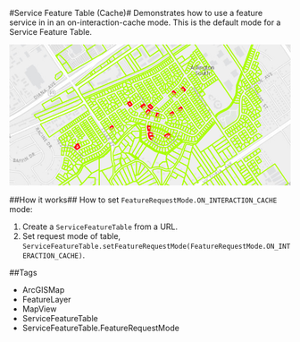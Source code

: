 #Service Feature Table (Cache)#
Demonstrates how to use a feature service in in an on-interaction-cache mode. This is the default mode for a Service Feature Table.

![](ServiceFeatureTableCache.png)

##How it works##
How to set `FeatureRequestMode.ON_INTERACTION_CACHE` mode:

1. Create a `ServiceFeatureTable` from a URL.
2. Set request mode of table, `ServiceFeatureTable.setFeatureRequestMode(FeatureRequestMode.ON_INTERACTION_CACHE)`.

##Tags
- ArcGISMap
- FeatureLayer
- MapView
- ServiceFeatureTable
- ServiceFeatureTable.FeatureRequestMode
